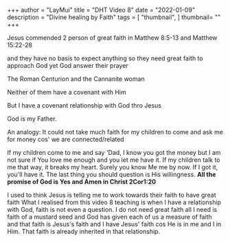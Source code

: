 +++
author = "LayMui"
title = "DHT Video 8"
date = "2022-01-09"
description = "Divine healing by Faith"
tags = [
    "thumbnail",
]
thumbnail= ""
+++

Jesus commended 2 person of great faith in Matthew 8:5-13 and Matthew 15:22-28

and they have no basis to expect anything so they need great faith to approach God
yet God answer their prayer

The Roman Centurion and the Cannanite woman 

Neither of them have a covenant with Him

But I have a covenant relationship with God thro Jesus 

God is my Father. 

An analogy: It could not take much faith for my children to come and ask me for money cos' we are connected/related

If my children come to me and say 'Dad, I know you got the money but I am not sure if You love me
enough and you let me have it.
If my children talk to me that way, it breaks my heart.
Surely you know Me me by now. If I got it, you'll have it.
The last thing you should question is His willingness.
**All the promise of God is Yes and Amen in Christ 2Cor1:20**

I used to think Jesus is telling me to work towards their faith to have great faith
What I realised from this video 8 teaching
is when I have a relationship with God, faith is not even a question.
I do not need great faith all I need is faith of a mustard seed and God has given each of us 
a measure of faith and that faith is Jesus's faith and I have Jesus' faith cos He is in me
and I in Him. That faith is already inherited in that relationship.
